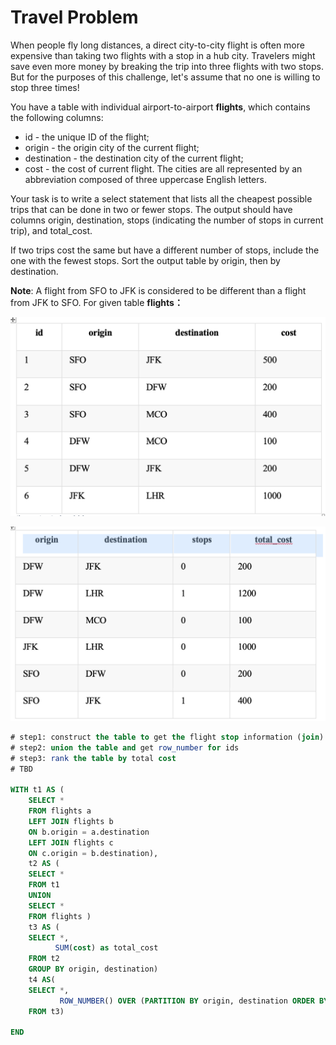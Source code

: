 # Travel Problem

When people fly long distances, a direct city-to-city flight is often more expensive than taking two flights with a stop in a hub city. Travelers might save even more money by breaking the trip into three flights with two stops. But for the purposes of this challenge, let's assume that no one is willing to stop three times!

You have a table with individual airport-to-airport **flights**, which contains the following columns:

* id - the unique ID of the flight;
* origin - the origin city of the current flight;
* destination - the destination city of the current flight;
* cost - the cost of current flight.  The cities are all represented by an abbreviation composed of three uppercase English letters.

Your task is to write a select statement that lists all the cheapest possible trips that can be done in two or fewer stops. The output should have columns origin, destination, stops \(indicating the number of stops in current trip\), and total\_cost.


If two trips cost the same but have a different number of stops, include the one with the fewest stops. Sort the output table by origin, then by destination.

**Note**: A flight from SFO to JFK is considered to be different than a flight from JFK to SFO. For given table **flights：**

![Input table](../.gitbook/assets/screen-shot-2020-12-01-at-12.42.37-pm.png)

![Output table](../.gitbook/assets/screen-shot-2020-12-01-at-12.43.00-pm.png)

```sql
# step1: construct the table to get the flight stop information (join)
# step2: union the table and get row_number for ids 
# step3: rank the table by total cost 
# TBD

WITH t1 AS (
    SELECT *
    FROM flights a 
    LEFT JOIN flights b 
    ON b.origin = a.destination 
    LEFT JOIN flights c 
    ON c.origin = b.destination), 
    t2 AS (
    SELECT * 
    FROM t1 
    UNION 
    SELECT * 
    FROM flights )
    t3 AS (
    SELECT *, 
          SUM(cost) as total_cost
    FROM t2 
    GROUP BY origin, destination) 
    t4 AS(
    SELECT *, 
           ROW_NUMBER() OVER (PARTITION BY origin, destination ORDER BY total_cost DESC)
    FROM t3) 
    
END

```

